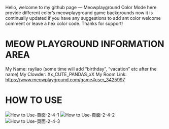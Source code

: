 Hello, welcome to my github page — Meowplayground Color Mode here provide different color’s meowplayground game backgrounds now it is continually updated if you have any suggestions to add ant color welcome comment or leave a hex color code.
Thanks for support!
# MEOW PLAYGROUND INFORMATION AREA
My Name: rayliao (some time will add “birthday”, “vacation” etc after the name)
My Clowder: Xx_CUTE_PANDAS_xX
My Room Link: https://www.meowplayground.com/game#user_3425997
# HOW TO USE
![How to Use-頁面-2-4-1](https://github.com/rayliao0831/Meowplayground-Color-Mode/assets/129270667/0f9c962b-bacf-4cb5-a045-371541a28bd3)
![How to Use-頁面-2-4-2](https://github.com/rayliao0831/Meowplayground-Color-Mode/assets/129270667/894fa1ff-e39a-428c-827e-5a876841b61d)
![How to Use-頁面-2-4-3](https://github.com/rayliao0831/Meowplayground-Color-Mode/assets/129270667/af96d9a9-4d95-42de-90c8-9c53ba97d10d)

